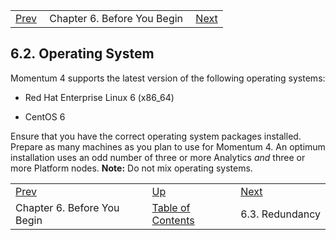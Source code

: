 |     |     |     |
| --- | --- | --- |
| [Prev](before_you_begin)  | Chapter 6. Before You Begin |  [Next](byb.redundancy) |

## 6.2. Operating System

Momentum 4 supports the latest version of the following operating systems:

*   Red Hat Enterprise Linux 6 (x86_64)

*   CentOS 6

Ensure that you have the correct operating system packages installed. Prepare as many machines as you plan to use for Momentum 4\. An optimum installation uses an odd number of three or more Analytics *and* three or more Platform nodes. **Note:** Do not mix operating systems.

|     |     |     |
| --- | --- | --- |
| [Prev](before_you_begin)  | [Up](before_you_begin) |  [Next](byb.redundancy) |
| Chapter 6. Before You Begin  | [Table of Contents](index) |  6.3. Redundancy |

